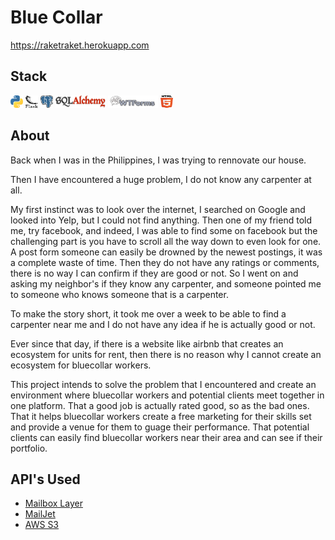 # Blue Collar

https://raketraket.herokuapp.com

## Stack
<a src ='https://www.python.org/'>  <img src ='static/images/readme_images/python.svg' alt ='Python' width='20px' height ='20px'> <a>
<a src ='https://flask.palletsprojects.com/en/1.1.x/'>  <img src ='static/images/readme_images/flask.svg' alt ='Flask' width='20px' height ='20px'> <a>
<a src ='https://www.postgresql.org/'>  <img src ='static/images/readme_images/postgresql.svg' alt ='Postgresql' width='20px' height ='20px'> <a>
<a src ='https://www.sqlalchemy.org/'>  <img src ='static/images/readme_images/sqlalchemy.png' alt ='SQLAlchemy' width='80px' height ='20px'> <a>
<a src ='https://wtforms.readthedocs.io/en/2.3.x/#'>  <img src ='static/images/readme_images/wtforms.png' alt ='Python' width='80px' height ='20px'> <a>
<a src ='https://developer.mozilla.org/en-US/docs/Web/Guide/HTML/HTML5'>  <img src ='static/images/readme_images/html-5.svg' alt ='Python' width='20px' height ='20px'><a>

## About

Back when I was in the Philippines, I was trying to rennovate our house. 

Then I have encountered a huge problem, I do not know any carpenter at all. 

My first instinct was to look over the internet, I searched on Google and looked into Yelp, but I could not find anything. Then one of my friend told me, try facebook, and indeed, I was able to find some on facebook but the challenging part is you have to scroll all the way down to even look for one. A post form someone can easily be drowned by the newest postings, it was a complete waste of time. Then they do not have any ratings or comments, there is no way I can confirm if they are good or not. So I went on and asking my neighbor's if they know any carpenter, and someone pointed me to someone who knows someone that is a carpenter. 

To make the story short, it took me over a week to be able to find a carpenter near me and I do not have any idea if he is actually good or not.

Ever since that day, if there is a website like airbnb that creates an ecosystem for units for rent, then there is no reason why I cannot create an ecosystem for bluecollar workers.

This project intends to solve the problem that I encountered and create an environment where bluecollar workers and potential clients meet together in one platform. That a good job is actually rated good, so as the bad ones. That it helps bluecollar workers create a free marketing for their skills set and provide a venue for them to guage their performance. That potential clients can easily find bluecollar workers near their area and can see if their portfolio.


## API's Used 

- [Mailbox Layer](https://mailboxlayer.com/)
- [MailJet](https://www.mailjet.com/)
- [AWS S3](https://aws.amazon.com)
